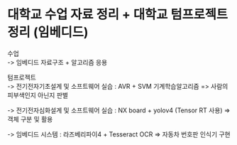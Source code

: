 # 대학교 수업 자료 정리 + 대학교 텀프로젝트 정리 (임베디드)

수업\
-> 임베디드 자료구조 + 알고리즘 응용

텀프로젝트\
-> 전기전자기초설계 및 소프트웨어 실습 : AVR + SVM 기계학습알고리즘 => 사람의 피부색인지 아닌지 판별

-> 전기전자심화설계 및 소프트웨어 실습 : NX board + yolov4 (Tensor RT 사용) => 객체 구분 및 활용

-> 임베디드 시스템 : 라즈베리파이4 + Tesseract OCR => 자동차 번호판 인식기 구현
